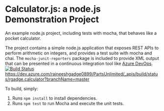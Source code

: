 Calculator.js: a node.js Demonstration Project
==============================================
An example node.js project, including tests with mocha, that behaves like
a pocket calculator.

The project contains a simple node.js application that exposes REST APIs
to perform arithmetic on integers, and provides a test suite with mocha
and chai.  The `mocha-junit-reporters` package is included to provide XML
output that can be presented in a continuous integration tool like
[Azure DevOps](https://azure.com/devops).
[![Build Status](https://dev.azure.com/rajneeshgadge0899/PartsUnlimited/_apis/build/status/rgadge.calculator?branchName=master)](https://dev.azure.com/rajneeshgadge0899/PartsUnlimited/_build/latest?definitionId=3&branchName=master)
https://dev.azure.com/rajneeshgadge0899/PartsUnlimited/_apis/build/status/rgadge.calculator?branchName=master

To build, simply:

1. Runs `npm install` to install dependencies.
2. Runs `npm test` to run Mocha and execute the unit tests.

